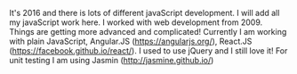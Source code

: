 It's 2016 and there is lots of different javaScript development. I will add all my javaScript work here. I worked with web development from 2009. Things are getting more advanced and complicated! Currently I am working with plain JavaScript, Angular.JS (https://angularjs.org/), React.JS (https://facebook.github.io/react/). I used to use jQuery and I still love it! For unit testing I am using Jasmin (http://jasmine.github.io/) 
